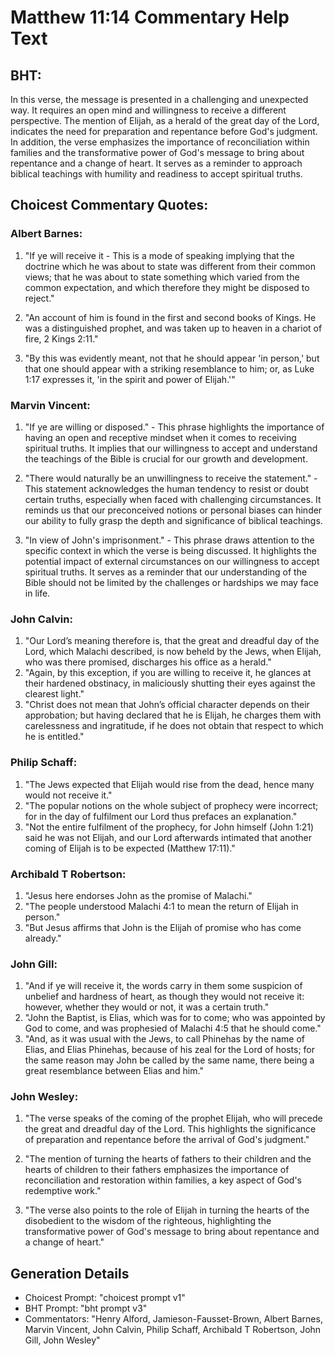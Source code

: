 # Matthew 11:14 Commentary Help Text

## BHT:
In this verse, the message is presented in a challenging and unexpected way. It requires an open mind and willingness to receive a different perspective. The mention of Elijah, as a herald of the great day of the Lord, indicates the need for preparation and repentance before God's judgment. In addition, the verse emphasizes the importance of reconciliation within families and the transformative power of God's message to bring about repentance and a change of heart. It serves as a reminder to approach biblical teachings with humility and readiness to accept spiritual truths.

## Choicest Commentary Quotes:
### Albert Barnes:
1. "If ye will receive it - This is a mode of speaking implying that the doctrine which he was about to state was different from their common views; that he was about to state something which varied from the common expectation, and which therefore they might be disposed to reject."

2. "An account of him is found in the first and second books of Kings. He was a distinguished prophet, and was taken up to heaven in a chariot of fire, 2 Kings 2:11."

3. "By this was evidently meant, not that he should appear 'in person,' but that one should appear with a striking resemblance to him; or, as Luke 1:17 expresses it, 'in the spirit and power of Elijah.'"

### Marvin Vincent:
1. "If ye are willing or disposed." - This phrase highlights the importance of having an open and receptive mindset when it comes to receiving spiritual truths. It implies that our willingness to accept and understand the teachings of the Bible is crucial for our growth and development.

2. "There would naturally be an unwillingness to receive the statement." - This statement acknowledges the human tendency to resist or doubt certain truths, especially when faced with challenging circumstances. It reminds us that our preconceived notions or personal biases can hinder our ability to fully grasp the depth and significance of biblical teachings.

3. "In view of John's imprisonment." - This phrase draws attention to the specific context in which the verse is being discussed. It highlights the potential impact of external circumstances on our willingness to accept spiritual truths. It serves as a reminder that our understanding of the Bible should not be limited by the challenges or hardships we may face in life.

### John Calvin:
1. "Our Lord’s meaning therefore is, that the great and dreadful day of the Lord, which Malachi described, is now beheld by the Jews, when Elijah, who was there promised, discharges his office as a herald."
2. "Again, by this exception, if you are willing to receive it, he glances at their hardened obstinacy, in maliciously shutting their eyes against the clearest light."
3. "Christ does not mean that John’s official character depends on their approbation; but having declared that he is Elijah, he charges them with carelessness and ingratitude, if he does not obtain that respect to which he is entitled."

### Philip Schaff:
1. "The Jews expected that Elijah would rise from the dead, hence many would not receive it."
2. "The popular notions on the whole subject of prophecy were incorrect; for in the day of fulfilment our Lord thus prefaces an explanation."
3. "Not the entire fulfilment of the prophecy, for John himself (John 1:21) said he was not Elijah, and our Lord afterwards intimated that another coming of Elijah is to be expected (Matthew 17:11)."

### Archibald T Robertson:
1. "Jesus here endorses John as the promise of Malachi."
2. "The people understood Malachi 4:1 to mean the return of Elijah in person."
3. "But Jesus affirms that John is the Elijah of promise who has come already."

### John Gill:
1. "And if ye will receive it, the words carry in them some suspicion of unbelief and hardness of heart, as though they would not receive it: however, whether they would or not, it was a certain truth."
2. "John the Baptist, is Elias, which was for to come; who was appointed by God to come, and was prophesied of Malachi 4:5 that he should come."
3. "And, as it was usual with the Jews, to call Phinehas by the name of Elias, and Elias Phinehas, because of his zeal for the Lord of hosts; for the same reason may John be called by the same name, there being a great resemblance between Elias and him."

### John Wesley:
1. "The verse speaks of the coming of the prophet Elijah, who will precede the great and dreadful day of the Lord. This highlights the significance of preparation and repentance before the arrival of God's judgment."

2. "The mention of turning the hearts of fathers to their children and the hearts of children to their fathers emphasizes the importance of reconciliation and restoration within families, a key aspect of God's redemptive work."

3. "The verse also points to the role of Elijah in turning the hearts of the disobedient to the wisdom of the righteous, highlighting the transformative power of God's message to bring about repentance and a change of heart."


## Generation Details
- Choicest Prompt: "choicest prompt v1"
- BHT Prompt: "bht prompt v3"
- Commentators: "Henry Alford, Jamieson-Fausset-Brown, Albert Barnes, Marvin Vincent, John Calvin, Philip Schaff, Archibald T Robertson, John Gill, John Wesley"
